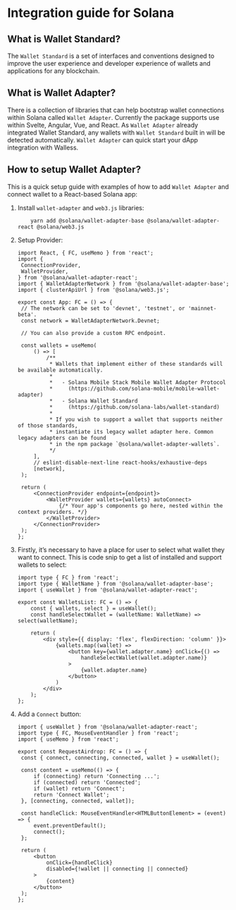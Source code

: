 # Integration guide for Solana

## What is Wallet Standard?

The `Wallet Standard` is a set of interfaces and conventions designed to improve the user experience and developer experience of wallets and applications for any blockchain.

## What is Wallet Adapter?

There is a collection of libraries that can help bootstrap wallet connections within Solana called `Wallet Adapter`. Currently the package supports use within Svelte, Angular, Vue, and React. As `Wallet Adapter` already integrated Wallet Standard, any wallets with `Wallet Standard` built in will be detected automatically. `Wallet Adapter` can quick start your dApp integration with Walless.

## How to setup Wallet Adapter?

This is a quick setup guide with examples of how to add `Wallet Adapter` and connect wallet to a React-based Solana app:

1. Install `wallet-adapter` and `web3.js` libraries:

   ```yarn
       yarn add @solana/wallet-adapter-base @solana/wallet-adapter-react @solana/web3.js
   ```

2. Setup Provider:

   ```tsx
   import React, { FC, useMemo } from 'react';
   import {
   	ConnectionProvider,
   	WalletProvider,
   } from '@solana/wallet-adapter-react';
   import { WalletAdapterNetwork } from '@solana/wallet-adapter-base';
   import { clusterApiUrl } from '@solana/web3.js';

   export const App: FC = () => {
   	// The network can be set to 'devnet', 'testnet', or 'mainnet-beta'.
   	const network = WalletAdapterNetwork.Devnet;

   	// You can also provide a custom RPC endpoint.

   	const wallets = useMemo(
   		() => [
   			/**
   			 * Wallets that implement either of these standards will be available automatically.
   			 *
   			 *   - Solana Mobile Stack Mobile Wallet Adapter Protocol
   			 *     (https://github.com/solana-mobile/mobile-wallet-adapter)
   			 *   - Solana Wallet Standard
   			 *     (https://github.com/solana-labs/wallet-standard)
   			 *
   			 * If you wish to support a wallet that supports neither of those standards,
   			 * instantiate its legacy wallet adapter here. Common legacy adapters can be found
   			 * in the npm package `@solana/wallet-adapter-wallets`.
   			 */
   		],
   		// eslint-disable-next-line react-hooks/exhaustive-deps
   		[network],
   	);

   	return (
   		<ConnectionProvider endpoint={endpoint}>
   			<WalletProvider wallets={wallets} autoConnect>
   				{/* Your app's components go here, nested within the context providers. */}
   			</WalletProvider>
   		</ConnectionProvider>
   	);
   };
   ```

3. Firstly, it’s necessary to have a place for user to select what wallet they want to connect. This is code snip to get a list of installed and support wallets to select:

   ```tsx
   import type { FC } from 'react';
   import type { WalletName } from '@solana/wallet-adapter-base';
   import { useWallet } from '@solana/wallet-adapter-react';

   export const WalletsList: FC = () => {
       const { wallets, select } = useWallet();
       const handleSelectWallet = (walletName: WalletName) => select(walletName);

       return (
           <div style={{ display: 'flex', flexDirection: 'column' }}>
               {wallets.map((wallet) =>
                   <button key={wallet.adapter.name} onClick={() =>
                       handleSelectWallet(wallet.adapter.name)}
                   >
                       {wallet.adapter.name}
                   </button>
               )
           </div>
       );
   };
   ```

4. Add a `Connect` button:

   ```tsx
   import { useWallet } from '@solana/wallet-adapter-react';
   import type { FC, MouseEventHandler } from 'react';
   import { useMemo } from 'react';

   export const RequestAirdrop: FC = () => {
   	const { connect, connecting, connected, wallet } = useWallet();

   	const content = useMemo(() => {
   		if (connecting) return 'Connecting ...';
   		if (connected) return 'Connected';
   		if (wallet) return 'Connect';
   		return 'Connect Wallet';
   	}, [connecting, connected, wallet]);

   	const handleClick: MouseEventHandler<HTMLButtonElement> = (event) => {
   		event.preventDefault();
   		connect();
   	};

   	return (
   		<button
   			onClick={handleClick}
   			disabled={!wallet || connecting || connected}
   		>
   			{content}
   		</button>
   	);
   };
   ```

